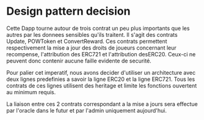 # Design pattern decision

Cette Dapp tourne autour de trois contrat un peu plus importants que les autres par les donnees sensibles qu'ils traitent. Il s'agit des contrats Update, POWToken et ConvertReward. 
Ces contrats permettent respectivement la mise a jour des droits de joueurs concernant leur recompense, l'attribution des ERC721 et l'attribution desERC20. 
Ceux-ci ne peuvent donc contenir aucune faille evidente de securité. 

Pour palier cet imperatif, nous avons decider d'utiliser un architecture avec deux lignes predefinies a savoir la ligne ERC20 et la ligne ERC721. Tous les contrats de ces lignes 
utilisent des heritage et limite les fonctions ouvertent au minimum requis. 

La liaison entre ces 2 contrats correspondant a la mise a jours sera effectue par l'oracle dans le futur et par l'admin uniquement aujourd'hui. 
